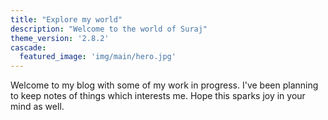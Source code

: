 ```yaml
---
title: "Explore my world"
description: "Welcome to the world of Suraj"
theme_version: '2.8.2'
cascade:
  featured_image: 'img/main/hero.jpg'
---
```

Welcome to my blog with some of my work in progress. I've been planning to keep notes of things which interests me. Hope this sparks joy in your mind as well.
